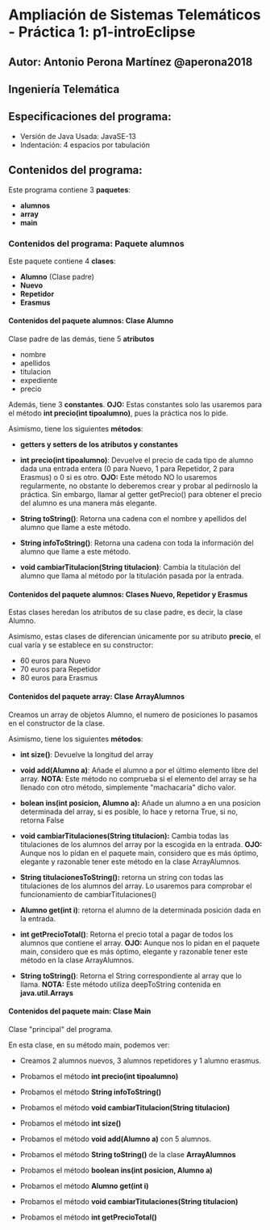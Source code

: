 # Ampliación de Sistemas Telemáticos - Práctica 1: p1-introEclipse
## Autor: Antonio Perona Martínez @aperona2018
## Ingeniería Telemática

## Especificaciones del programa:

* Versión de Java Usada: JavaSE-13
* Indentación: 4 espacios por tabulación

## Contenidos del programa:

Este programa contiene 3 **paquetes**:

* **alumnos**
* **array**
* **main**

### Contenidos del programa: Paquete alumnos

Este paquete contiene 4 **clases**:

* **Alumno** (Clase padre)
* **Nuevo**
* **Repetidor**
* **Erasmus**

#### Contenidos del paquete alumnos: Clase Alumno

Clase padre de las demás, tiene 5 **atributos**

* nombre
* apellidos
* titulacion
* expediente
* precio

Además, tiene 3 **constantes**. **OJO:** Estas constantes solo las usaremos para el método **int precio(int tipoalumno)**, pues la práctica nos lo pide.


Asimismo, tiene los siguientes **métodos**:

* **getters y setters de los atributos y constantes**
* **int precio(int tipoalumno)**: Devuelve el precio de cada tipo de alumno dada una entrada entera (0 para Nuevo, 1 para Repetidor, 2 para Erasmus) o 0 si es otro. **OJO:** Este método NO lo usaremos regularmente, no obstante lo deberemos crear y probar al pedírnoslo la práctica. Sin embargo, llamar al getter getPrecio() para obtener el precio del alumno es una manera más elegante.

* **String toString()**: Retorna una cadena con el nombre y apellidos del alumno que llame a este método. 

* **String infoToString()**: Retorna una cadena con toda la información del alumno que llame a este método. 

* **void cambiarTitulacion(String titulacion)**: Cambia la titulación del alumno que llama al método por la titulación pasada por la entrada.


#### Contenidos del paquete alumnos: Clases Nuevo, Repetidor y Erasmus

Estas clases heredan los atributos de su clase padre, es decir, la clase Alumno. 

Asimismo, estas clases de diferencian únicamente por su atributo **precio**, el cual varía y se establece en su constructor:

* 60 euros para Nuevo
* 70 euros para Repetidor
* 80 euros para Erasmus


#### Contenidos del paquete array: Clase ArrayAlumnos

Creamos un array de objetos Alumno, el numero de posiciones lo pasamos en el constructor de la clase.

Asimismo, tiene los siguientes **métodos**:

* **int size()**: Devuelve la longitud del array

* **void add(Alumno a)**: Añade el alumno a por el último elemento libre del array. **NOTA**: Este método no comprueba si el elemento del array se ha llenado con otro método, simplemente "machacaría" dicho valor.

* **bolean ins(int posicion, Alumno a):** Añade un alumno a en una posicion determinada del array, si es posible, lo hace y retorna True, si no, retorna False

* **void cambiarTitulaciones(String titulacion):** Cambia todas las titulaciones de los alumnos del array por la escogida en la entrada. 
**OJO:** Aunque nos lo pidan en el paquete main, considero que es más óptimo, elegante y razonable tener este método en la clase ArrayAlumnos. 

* **String titulacionesToString():** retorna un string con todas las titulaciones de los alumnos del array. Lo usaremos para comprobar el funcionamiento de cambiarTitulaciones()

* **Alumno get(int i)**: retorna el alumno de la determinada posición dada en la entrada.

* **int getPrecioTotal()**: Retorna el precio total a pagar de todos los alumnos que contiene el array.
**OJO:** Aunque nos lo pidan en el paquete main, considero que es más óptimo, elegante y razonable tener este método en la clase ArrayAlumnos. 

* **String toString()**: Retorna el String correspondiente al array que lo llama. **NOTA:** Este método utiliza deepToString contenida en **java.util.Arrays**


#### Contenidos del paquete main: Clase Main

Clase "principal" del programa.

En esta clase, en su método main, podemos ver:

* Creamos 2 alumnos nuevos, 3 alumnos repetidores y 1 alumno erasmus.
* Probamos el método **int precio(int tipoalumno)**
* Probamos el método **String infoToString()**
* Probamos el método **void cambiarTitulacion(String titulacion)**


* Probamos el método **int size()**
* Probamos el método **void add(Alumno a)** con 5 alumnos.
* Probamos el método **String toString()** de la clase **ArrayAlumnos**
* Probamos el método **boolean ins(int posicion, Alumno a)**
* Probamos el método **Alumno get(int i)**
* Probamos el método **void cambiarTitulaciones(String titulacion)**
* Probamos el método **int getPrecioTotal()**





